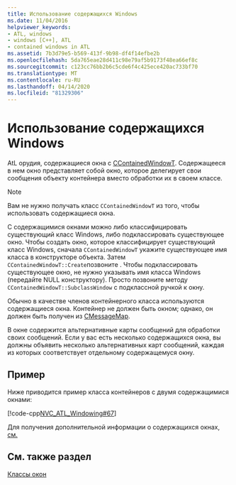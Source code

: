 ```yaml
---
title: Использование содержащихся Windows
ms.date: 11/04/2016
helpviewer_keywords:
- ATL, windows
- windows [C++], ATL
- contained windows in ATL
ms.assetid: 7b3d79e5-b569-413f-9b98-df4f14efbe2b
ms.openlocfilehash: 5da765eae28d411c98e79af5b9173f48ea66ef8c
ms.sourcegitcommit: c123cc76bb2b6c5cde6f4c425ece420ac733bf70
ms.translationtype: MT
ms.contentlocale: ru-RU
ms.lasthandoff: 04/14/2020
ms.locfileid: "81329306"
---
```

# <a name="using-contained-windows"></a>Использование содержащихся Windows

AtL орудия, содержащиеся окна с [CContainedWindowT](../atl/reference/ccontainedwindowt-class.md). Содержащееся в нем окно представляет собой окно, которое делегирует свои сообщения объекту контейнера вместо обработки их в своем классе.

> [!NOTE]
> Вам не нужно получать класс `CContainedWindowT` из того, чтобы использовать содержащиеся окна.

С содержащимися окнами можно либо классифицировать существующий класс Windows, либо подклассировать существующее окно. Чтобы создать окно, которое классифицирует существующий класс Windows, сначала `CContainedWindowT` укажите существующее имя класса в конструкторе объекта. Затем `CContainedWindowT::Create`позвоните . Чтобы подклассировать существующее окно, не нужно указывать имя класса Windows (передайте NULL конструктору). Просто позвоните методу `CContainedWindowT::SubclassWindow` с подклассной ручкой к окну.

Обычно в качестве членов контейнерного класса используются содержащиеся окна. Контейнер не должен быть окном; однако, он должен быть получен из [CMessageMap](../atl/reference/cmessagemap-class.md).

В окне содержится альтернативные карты сообщений для обработки своих сообщений. Если у вас есть несколько содержащихся окна, вы должны объявить несколько альтернативных карт сообщений, каждая из которых соответствует отдельному содержащемуся окну.

## <a name="example"></a>Пример

Ниже приводится пример класса контейнеров с двумя содержащимися окнами:

[!code-cpp[NVC_ATL_Windowing#67](../atl/codesnippet/cpp/using-contained-windows_1.h)]

Для получения дополнительной информации о содержащихся окнах, [см.](https://github.com/Microsoft/VCSamples/tree/master/VC2008Samples/ATL/Controls/SubEdit)

## <a name="see-also"></a>См. также раздел

[Классы окон](../atl/atl-window-classes.md)
